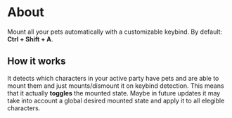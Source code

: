 ﻿# About

Mount all your pets automatically with a customizable keybind. By default: **Ctrl + Shift + A**.

## How it works

It detects which characters in your active party have pets and are able to mount them and just mounts/dismount it on keybind detection. This means that it actually **toggles** the mounted state. Maybe in future updates it may take into account a global desired mounted state and apply it to all elegible characters.

